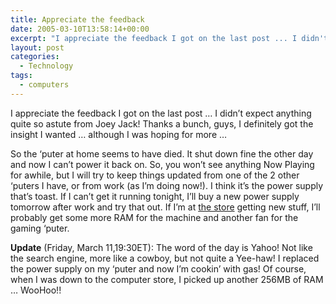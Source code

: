 ```yaml
---
title: Appreciate the feedback
date: 2005-03-10T13:58:14+00:00
excerpt: "I appreciate the feedback I got on the last post ... I didn't expect anything quite so astute from Joey Jack! Thanks"
layout: post
categories:
  - Technology
tags:
  - computers
---
```

I appreciate the feedback I got on the last post &#8230; I didn&#8217;t expect anything quite so astute from Joey Jack! Thanks a bunch, guys, I definitely got the insight I wanted &#8230; although I was hoping for more &#8230;

So the &#8216;puter at home seems to have died. It shut down fine the other day and now I can&#8217;t power it back on. So, you won&#8217;t see anything Now Playing for awhile, but I will try to keep things updated from one of the 2 other &#8216;puters I have, or from work (as I&#8217;m doing now!). I think it&#8217;s the power supply that&#8217;s toast. If I can&#8217;t get it running tonight, I&#8217;ll buy a new power supply tomorrow after work and try that out. If I&#8217;m at [the store](http://www.canadacomputers.com) getting new stuff, I&#8217;ll probably get some more RAM for the machine and another fan for the gaming &#8216;puter.

<span style="font-weight: bold;">Update</span> (Friday, March 11,19:30ET): The word of the day is Yahoo! Not like the search engine, more like a cowboy, but not quite a Yee-haw! I replaced the power supply on my &#8216;puter and now I&#8217;m cookin&#8217; with gas! Of course, when I was down to the computer store, I picked up another 256MB of RAM &#8230; WooHoo!!